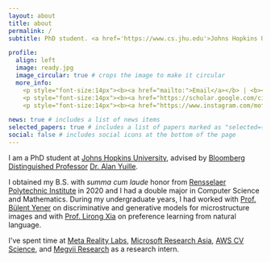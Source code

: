```yaml
---
layout: about
title: about
permalink: /
subtitle: PhD student. <a href='https://www.cs.jhu.edu'>Johns Hopkins University</a>.

profile:
  align: left
  image: ready.jpg
  image_circular: true # crops the image to make it circular
  more_info:
    <p style="font-size:14px"><b><a href="mailto:">Email</a></b> | <b><a href="assets/pdf/wufeima_240306.pdf">CV</a></b></p> <br>
    <p style="font-size:14px"><b><a href="https://scholar.google.com/citations?user=mYkvHdIAAAAJ">Google Scholar</a></b></p> <br>
    <p style="font-size:14px"><b><a href="https://www.instagram.com/mof.ii/">Instagram</a></b></p> | <b><a href="https://www.instagram.com/mof.ii/">Twitter</a></b> <br>

news: true # includes a list of news items
selected_papers: true # includes a list of papers marked as "selected={true}"
social: false # includes social icons at the bottom of the page
---
```


I am a PhD student at [Johns Hopkins University](https://www.jhu.edu), advised by [Bloomberg Distinguished Professor](https://en.wikipedia.org/wiki/Bloomberg_Distinguished_Professorships) [Dr. Alan Yuille](https://www.cs.jhu.edu/~ayuille/).

I obtained my B.S. with <i>summa cum laude</i> honor from [Rensselaer Polytechnic Institute](https://rpi.edu) in 2020 and I had a double major in Computer Science and Mathematics. During my undergraduate years, I had worked with [Prof. Bülent Yener](https://www.cs.rpi.edu/~yener/) on discriminative and generative models for microstructure images and with [Prof. Lirong Xia](https://www.cs.rpi.edu/~xial/) on preference learning from natural language.

I've spent time at [Meta Reality Labs](https://about.meta.com/realitylabs/), [Microsoft Research Asia](https://www.microsoft.com/en-us/research/lab/microsoft-research-asia/), [AWS CV Science](https://aws.amazon.com/computer-vision/), and [Megvii Research](https://en.megvii.com/megvii_research) as a research intern.
